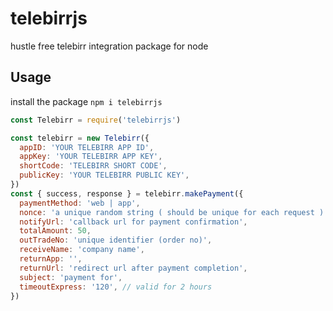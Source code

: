 # telebirrjs

hustle free telebirr integration package for node

## Usage

install the package `npm i telebirrjs`

```javascript
const Telebirr = require('telebirrjs')

const telebirr = new Telebirr({
  appID: 'YOUR TELEBIRR APP ID',
  appKey: 'YOUR TELEBIRR APP KEY',
  shortCode: 'TELEBIRR SHORT CODE',
  publicKey: 'YOUR TELEBIRR PUBLIC KEY',
})
const { success, response } = telebirr.makePayment({
  paymentMethod: 'web | app',
  nonce: 'a unique random string ( should be unique for each request )',
  notifyUrl: 'callback url for payment confirmation',
  totalAmount: 50,
  outTradeNo: 'unique identifier (order no)',
  receiveName: 'company name',
  returnApp: '',
  returnUrl: 'redirect url after payment completion',
  subject: 'payment for',
  timeoutExpress: '120', // valid for 2 hours
})
```
